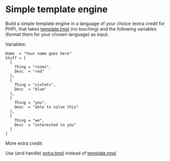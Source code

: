 Simple template engine
========================
Build a simple template engine in a language of your choice (extra credit for PHP),
that takes [template.tmpl](template.tmpl) (no touching) and the following variables (format them for your chosen language) as input.

Variables:
```
Name  = "Your name goes here"
Stuff = [
  [
    Thing = "roses",
    Desc  = "red"
  ],
  [
    Thing = "violets",
    Desc  = "blue"
  ],
  [
    Thing = "you",
    Desc  = "able to solve this"
  ],
  [
    Thing = "we",
    Desc  = "interested in you"
  ]
]
```

More extra credit:

Use (and handle) [extra.tmpl](extra.tmpl) instead of [template.tmpl](template.tmpl)
